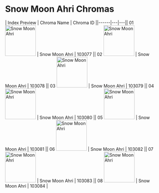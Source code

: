 # Snow Moon Ahri Chromas

| Index  Preview | Chroma Name | Chroma ID ||------|---|---|| 01  <img src='https://raw.communitydragon.org/latest/plugins/rcp-be-lol-game-data/global/default/v1/champion-chroma-images/103/103077.png' alt='Snow Moon Ahri' width='100'> | Snow Moon Ahri | 103077 || 02  <img src='https://raw.communitydragon.org/latest/plugins/rcp-be-lol-game-data/global/default/v1/champion-chroma-images/103/103078.png' alt='Snow Moon Ahri' width='100'> | Snow Moon Ahri | 103078 || 03  <img src='https://raw.communitydragon.org/latest/plugins/rcp-be-lol-game-data/global/default/v1/champion-chroma-images/103/103079.png' alt='Snow Moon Ahri' width='100'> | Snow Moon Ahri | 103079 || 04  <img src='https://raw.communitydragon.org/latest/plugins/rcp-be-lol-game-data/global/default/v1/champion-chroma-images/103/103080.png' alt='Snow Moon Ahri' width='100'> | Snow Moon Ahri | 103080 || 05  <img src='https://raw.communitydragon.org/latest/plugins/rcp-be-lol-game-data/global/default/v1/champion-chroma-images/103/103081.png' alt='Snow Moon Ahri' width='100'> | Snow Moon Ahri | 103081 || 06  <img src='https://raw.communitydragon.org/latest/plugins/rcp-be-lol-game-data/global/default/v1/champion-chroma-images/103/103082.png' alt='Snow Moon Ahri' width='100'> | Snow Moon Ahri | 103082 || 07  <img src='https://raw.communitydragon.org/latest/plugins/rcp-be-lol-game-data/global/default/v1/champion-chroma-images/103/103083.png' alt='Snow Moon Ahri' width='100'> | Snow Moon Ahri | 103083 || 08  <img src='https://raw.communitydragon.org/latest/plugins/rcp-be-lol-game-data/global/default/v1/champion-chroma-images/103/103084.png' alt='Snow Moon Ahri' width='100'> | Snow Moon Ahri | 103084 |